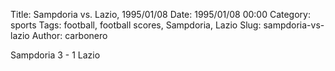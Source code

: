 Title: Sampdoria vs. Lazio, 1995/01/08
Date: 1995/01/08 00:00
Category: sports
Tags: football, football scores, Sampdoria, Lazio
Slug: sampdoria-vs-lazio
Author: carbonero


Sampdoria 3 - 1 Lazio
